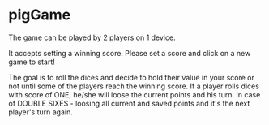 # pigGame

The game can be played by 2 players on 1 device. 

It accepts setting a winning score. Please set a score and click on a new game to start!

The goal is to roll the dices and decide to hold their value in your score or not until some of the players reach the winning score.
If a player rolls dices with score of ONE, he/she will loose the current points and his turn. In case of DOUBLE SIXES - 
loosing all current and saved points and it's the next player's turn again.
